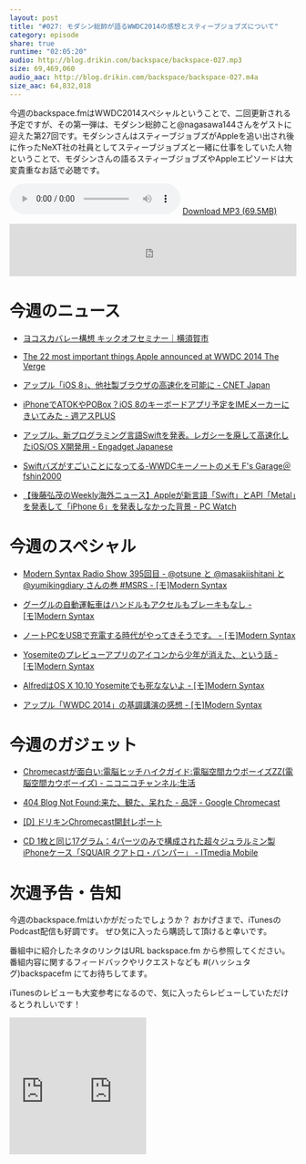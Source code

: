 ```yaml
---
layout: post
title: "#027: モダシン総帥が語るWWDC2014の感想とスティーブジョブズについて"
category: episode
share: true
runtime: "02:05:20"
audio: http://blog.drikin.com/backspace/backspace-027.mp3
size: 69,469,060
audio_aac: http://blog.drikin.com/backspace/backspace-027.m4a
size_aac: 64,832,018
---
```


今週のbackspace.fmはWWDC2014スペシャルということで、二回更新される予定ですが、その第一弾は、モダシン総帥こと@nagasawa144さんをゲストに迎えた第27回です。モダシンさんはスティーブジョブズがAppleを追い出され後に作ったNeXT社の社員としてスティーブジョブズと一緒に仕事をしていた人物ということで、モダシンさんの語るスティーブジョブズやAppleエピソードは大変貴重なお話で必聴です。

<audio src="http://blog.drikin.com/backspace/backspace-027.mp3" controls preload></audio>
[Download MP3 (69.5MB)](http://blog.drikin.com/backspace/backspace-027.mp3)

<iframe src="http://backspace.fm/subscribes.html" width="100%" height="92" scrolling="no" frameborder="0"></iframe>


# 今週のニュース

- [ヨコスカバレー構想 キックオフセミナー｜横須賀市](http://www.city.yokosuka.kanagawa.jp/4402/sougyou/0008.html)

- [The 22 most important things Apple announced at WWDC 2014  The Verge](http://www.theverge.com/2014/6/2/5765048/apple-wwdc-2014-os-x-yosemite-ios-8-and-all-the-news-you-need-to-know)

- [アップル「iOS 8」、他社製ブラウザの高速化を可能に - CNET Japan](http://japan.cnet.com/news/service/35048975/)

- [iPhoneでATOKやPOBox？iOS 8のキーボードアプリ予定をIMEメーカーにきいてみた - 週アスPLUS](http://weekly.ascii.jp/elem/000/000/226/226617/)

- [アップル、新プログラミング言語Swiftを発表。レガシーを廃して高速化したiOS/OS X開発用 - Engadget Japanese](http://japanese.engadget.com/2014/06/02/swift-ios-os-x/)

- [Swiftバズがすごいことになってる-WWDCキーノートのメモ  F's Garage＠fshin2000](http://f-shin.net/fsgarage/1716)

- [【後藤弘茂のWeekly海外ニュース】Appleが新言語「Swift」とAPI「Metal」を発表して「iPhone 6」を発表しなかった背景 - PC Watch](http://pc.watch.impress.co.jp/docs/column/kaigai/20140604_651648.html)

# 今週のスペシャル

- [Modern Syntax Radio Show 395回目 - @otsune と @masakiishitani と @yumikingdiary さんの巻 #MSRS - [モ]Modern Syntax](http://www.aivy.co.jp/BLOG_TEST/nagasawa/c/2014/05/modern-syntax-radio-show-395---otsune-masakiishitani-yumikingdiary-msrs.html)

- [グーグルの自動運転車はハンドルもアクセルもブレーキもなし - [モ]Modern Syntax](http://www.aivy.co.jp/BLOG_TEST/nagasawa/c/2014/05/post-1295.html)

- [ノートPCをUSBで充電する時代がやってきそうです。 - [モ]Modern Syntax](http://www.aivy.co.jp/BLOG_TEST/nagasawa/c/2014/06/pcusb-1.html)

- [Yosemiteのプレビューアプリのアイコンから少年が消えた、という話 - [モ]Modern Syntax](http://www.aivy.co.jp/BLOG_TEST/nagasawa/c/2014/06/yosemite.html)

- [AlfredはOS X 10.10 Yosemiteでも死なないよ - [モ]Modern Syntax](http://www.aivy.co.jp/BLOG_TEST/nagasawa/c/2014/06/alfredos-x-1010-yosemite.html)

- [アップル「WWDC 2014」の基調講演の感想 - [モ]Modern Syntax](http://www.aivy.co.jp/BLOG_TEST/nagasawa/c/2014/06/wwdc-2014.html)


# 今週のガジェット

- [Chromecastが面白い:電脳ヒッチハイクガイド:電脳空間カウボーイズZZ(電脳空間カウボーイズ) - ニコニコチャンネル:生活](http://ch.nicovideo.jp/akiba-cyberspacecowboys/blomaga/ar546646)

- [404 Blog Not Found:来た、観た、呆れた - 品評 - Google Chromecast](http://blog.livedoor.jp/dankogai/archives/51921776.html)

- [[D] ドリキンChromecast開封レポート](http://blog.drikin.com/2013/08/chromecast.html)

- [CD 1枚と同じ17グラム：4パーツのみで構成された超々ジュラルミン製iPhoneケース「SQUAIR クアトロ・バンパー」 - ITmedia Mobile](http://www.itmedia.co.jp/mobile/articles/1405/30/news038.html)


# 次週予告・告知

今週のbackspace.fmはいかがだったでしょうか？
おかげさまで、iTunesのPodcast配信も好調です。
ぜひ気に入ったら購読して頂けると幸いです。

番組中に紹介したネタのリンクはURL backspace.fm から参照してください。
番組内容に関するフィードバックやリクエストなども #(ハッシュタグ)backspacefm にてお待ちしてます。

iTunesのレビューも大変参考になるので、気に入ったらレビューしていただけるとうれしいです！


<iframe src="http://rcm-fe.amazon-adsystem.com/e/cm?lt1=_blank&bc1=000000&IS2=1&bg1=FFFFFF&fc1=000000&lc1=0000FF&t=driftking-22&o=9&p=8&l=as4&m=amazon&f=ifr&ref=ss_til&asins=B00KNMF78A" style="width:120px;height:240px;" scrolling="no" marginwidth="0" marginheight="0" frameborder="0"></iframe><iframe src="http://rcm-fe.amazon-adsystem.com/e/cm?lt1=_blank&bc1=000000&IS2=1&bg1=FFFFFF&fc1=000000&lc1=0000FF&t=driftking-22&o=9&p=8&l=as4&m=amazon&f=ifr&ref=ss_til&asins=B00GJIV3R6" style="width:120px;height:240px;" scrolling="no" marginwidth="0" marginheight="0" frameborder="0"></iframe>

